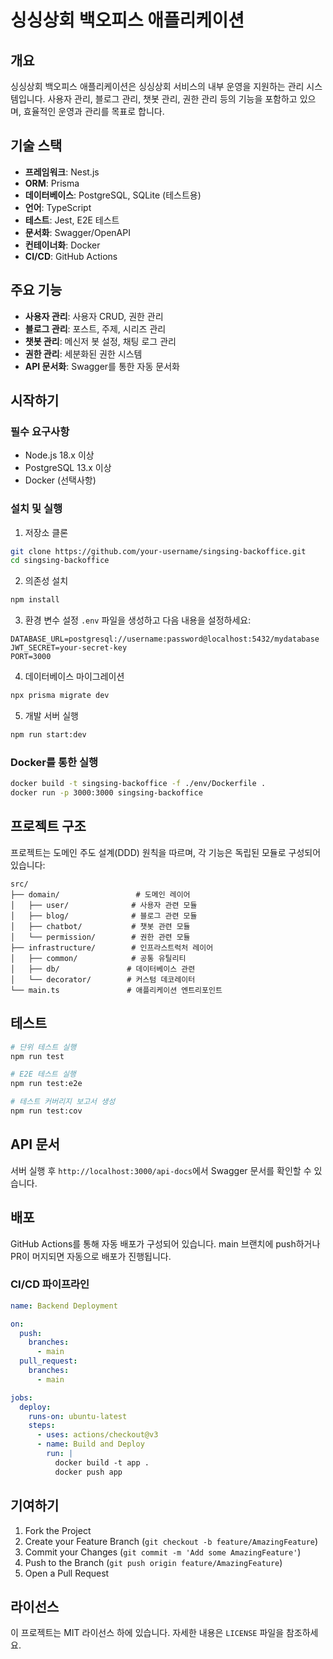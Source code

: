 # 싱싱상회 백오피스 애플리케이션

## 개요
싱싱상회 백오피스 애플리케이션은 싱싱상회 서비스의 내부 운영을 지원하는 관리 시스템입니다. 사용자 관리, 블로그 관리, 챗봇 관리, 권한 관리 등의 기능을 포함하고 있으며, 효율적인 운영과 관리를 목표로 합니다.

## 기술 스택
- **프레임워크**: Nest.js
- **ORM**: Prisma
- **데이터베이스**: PostgreSQL, SQLite (테스트용)
- **언어**: TypeScript
- **테스트**: Jest, E2E 테스트
- **문서화**: Swagger/OpenAPI
- **컨테이너화**: Docker
- **CI/CD**: GitHub Actions

## 주요 기능
- **사용자 관리**: 사용자 CRUD, 권한 관리
- **블로그 관리**: 포스트, 주제, 시리즈 관리
- **챗봇 관리**: 메신저 봇 설정, 채팅 로그 관리
- **권한 관리**: 세분화된 권한 시스템
- **API 문서화**: Swagger를 통한 자동 문서화

## 시작하기

### 필수 요구사항
- Node.js 18.x 이상
- PostgreSQL 13.x 이상
- Docker (선택사항)

### 설치 및 실행
1. 저장소 클론
```bash
git clone https://github.com/your-username/singsing-backoffice.git
cd singsing-backoffice
```

2. 의존성 설치
```bash
npm install
```

3. 환경 변수 설정
`.env` 파일을 생성하고 다음 내용을 설정하세요:
```env
DATABASE_URL=postgresql://username:password@localhost:5432/mydatabase
JWT_SECRET=your-secret-key
PORT=3000
```

4. 데이터베이스 마이그레이션
```bash
npx prisma migrate dev
```

5. 개발 서버 실행
```bash
npm run start:dev
```

### Docker를 통한 실행
```bash
docker build -t singsing-backoffice -f ./env/Dockerfile .
docker run -p 3000:3000 singsing-backoffice
```

## 프로젝트 구조
프로젝트는 도메인 주도 설계(DDD) 원칙을 따르며, 각 기능은 독립된 모듈로 구성되어 있습니다:

```
src/
├── domain/                 # 도메인 레이어
│   ├── user/              # 사용자 관련 모듈
│   ├── blog/              # 블로그 관련 모듈
│   ├── chatbot/           # 챗봇 관련 모듈
│   └── permission/        # 권한 관련 모듈
├── infrastructure/        # 인프라스트럭처 레이어
│   ├── common/            # 공통 유틸리티
│   ├── db/               # 데이터베이스 관련
│   └── decorator/        # 커스텀 데코레이터
└── main.ts               # 애플리케이션 엔트리포인트
```

## 테스트
```bash
# 단위 테스트 실행
npm run test

# E2E 테스트 실행
npm run test:e2e

# 테스트 커버리지 보고서 생성
npm run test:cov
```

## API 문서
서버 실행 후 `http://localhost:3000/api-docs`에서 Swagger 문서를 확인할 수 있습니다.

## 배포
GitHub Actions를 통해 자동 배포가 구성되어 있습니다. main 브랜치에 push하거나 PR이 머지되면 자동으로 배포가 진행됩니다.

### CI/CD 파이프라인
```yaml
name: Backend Deployment

on:
  push:
    branches:
      - main
  pull_request:
    branches:
      - main

jobs:
  deploy:
    runs-on: ubuntu-latest
    steps:
      - uses: actions/checkout@v3
      - name: Build and Deploy
        run: |
          docker build -t app .
          docker push app
```

## 기여하기
1. Fork the Project
2. Create your Feature Branch (`git checkout -b feature/AmazingFeature`)
3. Commit your Changes (`git commit -m 'Add some AmazingFeature'`)
4. Push to the Branch (`git push origin feature/AmazingFeature`)
5. Open a Pull Request

## 라이선스
이 프로젝트는 MIT 라이선스 하에 있습니다. 자세한 내용은 `LICENSE` 파일을 참조하세요.
